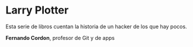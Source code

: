 # Larry Plotter

Esta serie de libros cuentan la historia de un hacker de los que hay pocos.


**Fernando Cordon**, profesor de Git y de apps 




